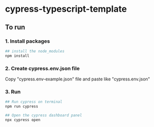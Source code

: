 # cypress-typescript-template

## To run

### 1. Install packages

```bash
## install the node_modules
npm install
```

### 2. Create cypress.env.json file

Copy "cypress.env-example.json" file and paste like "cypress.env.json"

### 3. Run

```bash
## Run cypress on terminal
npm run cypress

## Open the cypress dashboard panel
npx cypress open
```
